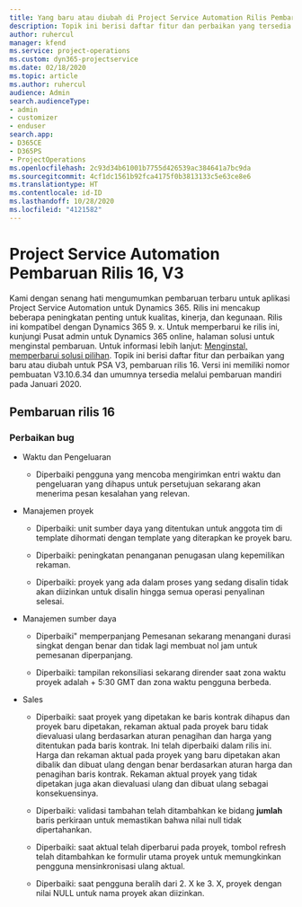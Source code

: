 ```yaml
---
title: Yang baru atau diubah di Project Service Automation Rilis Pembaruan 16, V3
description: Topik ini berisi daftar fitur dan perbaikan yang tersedia di Project Service Automation V3, pembaruan rilis 16, V3.
author: ruhercul
manager: kfend
ms.service: project-operations
ms.custom: dyn365-projectservice
ms.date: 02/18/2020
ms.topic: article
ms.author: ruhercul
audience: Admin
search.audienceType:
- admin
- customizer
- enduser
search.app:
- D365CE
- D365PS
- ProjectOperations
ms.openlocfilehash: 2c93d34b61001b7755d426539ac384641a7bc9da
ms.sourcegitcommit: 4cf1dc1561b92fca4175f0b3813133c5e63ce8e6
ms.translationtype: HT
ms.contentlocale: id-ID
ms.lasthandoff: 10/28/2020
ms.locfileid: "4121582"
---
```

# <a name="project-service-automation-update-release-16-v3"></a>Project Service Automation Pembaruan Rilis 16, V3

Kami dengan senang hati mengumumkan pembaruan terbaru untuk aplikasi Project Service Automation untuk Dynamics 365. Rilis ini mencakup beberapa peningkatan penting untuk kualitas, kinerja, dan kegunaan.  Rilis ini kompatibel dengan Dynamics 365 9. x. Untuk memperbarui ke rilis ini, kunjungi Pusat admin untuk Dynamics 365 online, halaman solusi untuk menginstal pembaruan. Untuk informasi lebih lanjut: [Menginstal, memperbarui solusi pilihan](https://docs.microsoft.com/dynamics365/project-service/upgrade-psa-home-page).
Topik ini berisi daftar fitur dan perbaikan yang baru atau diubah untuk PSA V3, pembaruan rilis 16. Versi ini memiliki nomor pembuatan V3.10.6.34 dan umumnya tersedia melalui pembaruan mandiri pada Januari 2020.


## <a name="update-release-16"></a>Pembaruan rilis 16

### <a name="bug-fixes"></a>Perbaikan bug

-   Waktu dan Pengeluaran

    -   Diperbaiki pengguna yang mencoba mengirimkan entri waktu dan pengeluaran yang dihapus untuk persetujuan sekarang akan menerima pesan kesalahan yang relevan.

-   Manajemen proyek

    -   Diperbaiki: unit sumber daya yang ditentukan untuk anggota tim di template dihormati dengan template yang diterapkan ke proyek baru.

    -   Diperbaiki: peningkatan penanganan penugasan ulang kepemilikan rekaman.

    -   Diperbaiki: proyek yang ada dalam proses yang sedang disalin tidak akan diizinkan untuk disalin hingga semua operasi penyalinan selesai.

-   Manajemen sumber daya

    -   Diperbaiki" memperpanjang Pemesanan sekarang menangani durasi singkat dengan benar dan tidak lagi membuat nol jam untuk pemesanan diperpanjang.

    -   Diperbaiki: tampilan rekonsiliasi sekarang dirender saat zona waktu proyek adalah + 5:30 GMT dan zona waktu pengguna berbeda.

-   Sales

    -   Diperbaiki: saat proyek yang dipetakan ke baris kontrak dihapus dan proyek baru dipetakan, rekaman aktual pada proyek baru tidak dievaluasi ulang berdasarkan aturan penagihan dan harga yang ditentukan pada baris kontrak. Ini telah diperbaiki dalam rilis ini. Harga dan rekaman aktual pada proyek yang baru dipetakan akan dibalik dan dibuat ulang dengan benar berdasarkan aturan harga dan penagihan baris kontrak. Rekaman aktual proyek yang tidak dipetakan juga akan dievaluasi ulang dan dibuat ulang sebagai konsekuensinya.

    -   Diperbaiki: validasi tambahan telah ditambahkan ke bidang **jumlah** baris perkiraan untuk memastikan bahwa nilai null tidak dipertahankan.

    -   Diperbaiki: saat aktual telah diperbarui pada proyek, tombol refresh telah ditambahkan ke formulir utama proyek untuk memungkinkan pengguna mensinkronisasi ulang aktual.

    -   Diperbaiki: saat pengguna beralih dari 2. X ke 3. X, proyek dengan nilai NULL untuk nama proyek akan diizinkan.

